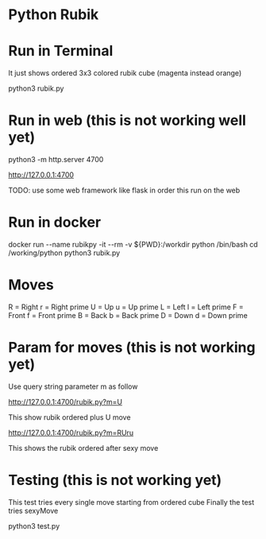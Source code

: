 # Python Rubik

# Run in Terminal

It just shows ordered 3x3 colored rubik cube (magenta instead orange)

python3 rubik.py

# Run in web (this is not working well yet)

python3 -m http.server 4700

http://127.0.0.1:4700

TODO: use some web framework like flask in order this run on the web

# Run in docker

docker run --name rubikpy -it --rm -v ${PWD}:/workdir python /bin/bash
cd /working/python
python3 rubik.py

# Moves

R = Right
r = Right prime
U = Up
u = Up prime
L = Left
l = Left prime
F = Front
f = Front prime
B = Back
b = Back prime
D = Down
d = Down prime

# Param for moves (this is not working yet)

Use query string parameter m as follow

http://127.0.0.1:4700/rubik.py?m=U

This show rubik ordered plus U move

http://127.0.0.1:4700/rubik.py?m=RUru

This shows the rubik ordered after sexy move

# Testing (this is not working yet)

This test tries every single move starting from ordered cube
Finally the test tries sexyMove

python3 test.py